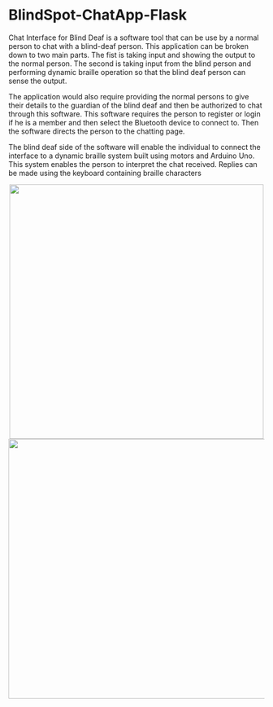 # BlindSpot-ChatApp-Flask

Chat Interface for Blind Deaf is a software tool that can be use by a normal
person to chat with a blind-deaf person. This application can be broken down to
two main parts. The fist is taking input and showing the output to the normal
person. The second is taking input from the blind person and performing dynamic
braille operation so that the blind deaf person can sense the output.

The application would also require providing the normal persons to give
their details to the guardian of the blind deaf and then be authorized to chat
through this software. This software requires the person to register or login if he
is a member and then select the Bluetooth device to connect to. Then the
software directs the person to the chatting page.

The blind deaf side of the software will enable the individual to connect the
interface to a dynamic braille system built using motors and Arduino Uno. This
system enables the person to interpret the chat received. Replies can be made
using the keyboard containing braille characters

<p align="center">
    <image src="screenshots/ss2.png" width="500">
        <image src="screenshots/ss1.png" width="510">
        </p>
